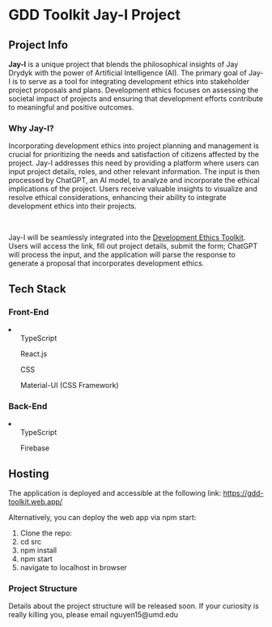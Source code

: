 <h1>GDD Toolkit Jay-I Project</h1>

<h2>Project Info</h2>
<p><b>Jay-I</b> is a unique project that blends the philosophical insights of Jay Drydyk with the power of Artificial Intelligence (AI). The primary goal of Jay-I is to serve as a tool for integrating development ethics into stakeholder project proposals and plans. Development ethics focuses on assessing the societal impact of projects and ensuring that development efforts contribute to meaningful and positive outcomes.</p> 

<h3>Why Jay-I?</h3>
<p>
Incorporating development ethics into project planning and management is crucial for prioritizing the needs and satisfaction of citizens affected by the project. Jay-I addresses this need by providing a platform where users can input project details, roles, and other relevant information. The input is then processed by ChatGPT, an AI model, to analyze and incorporate the ethical implications of the project. Users receive valuable insights to visualize and resolve ethical considerations, enhancing their ability to integrate development ethics into their projects.
</p>
<br>
<p>Jay-I will be seamlessly integrated into the <a href="https://gdd.toolkitme.com/">Development Ethics Toolkit</a>. Users will access the link, fill out project details, submit the form; ChatGPT will process the input, and the application will parse the response to generate a proposal that incorporates development ethics.</p> 

<h2>Tech Stack</h2>
<h3>Front-End</h3>
<li>
  <ul>TypeScript</ul>
  <ul>React.js</ul>
  <ul>CSS</ul>
  <ul>Material-UI (CSS Framework)</ul>
</li>

<h3>Back-End</h3>
<li>
  <ul>TypeScript</ul>
  <ul>Firebase</ul>
</li>

<h2>Hosting</h2>
<p>The application is deployed and accessible at the following link: <a href="https://gdd-toolkit.web.app/">https://gdd-toolkit.web.app/</a></p>
<p>Alternatively, you can deploy the web app via npm start: </p>
<ol type="1">
  <li>Clone the repo: </li>
  <li>cd src</li>
  <li>npm install</li>
  <li>npm start</li>
  <li>navigate to localhost in browser</li>
</ol>

<h3>Project Structure</h3>
<p>Details about the project structure will be released soon. If your curiosity is really killing you, please email nguyen15@umd.edu</p>
